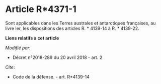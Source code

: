 # Article R*4371-1

Sont applicables dans les Terres australes et antarctiques françaises, au livre Ier, les dispositions des articles
R. * 4139-14 à R. * 4139-22.

**Liens relatifs à cet article**

_Modifié par_:

  - Décret n°2018-289 du 20 avril 2018 - art. 2

_Cite_:

  - Code de la défense. - art. R*4139-14
